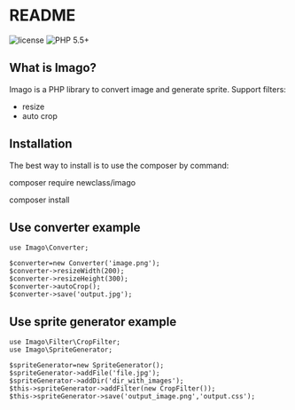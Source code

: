 README
======

![license](https://img.shields.io/packagist/l/bafs/via.svg?style=flat-square)
![PHP 5.5+](https://img.shields.io/badge/PHP-5.5+-brightgreen.svg?style=flat-square)

What is Imago?
-----------------

Imago is a PHP library to convert image and generate sprite. Support filters:
- resize
- auto crop

Installation
------------

The best way to install is to use the composer by command:

composer require newclass/imago

composer install

Use converter example
------------

    use Imago\Converter;

    $converter=new Converter('image.png');
    $converter->resizeWidth(200);
    $converter->resizeHeight(300);
    $converter->autoCrop();
    $converter->save('output.jpg');

Use sprite generator example
------------
    use Imago\Filter\CropFilter;
    use Imago\SpriteGenerator;

    $spriteGenerator=new SpriteGenerator();
    $spriteGenerator->addFile('file.jpg');
    $spriteGenerator->addDir('dir_with_images');
    $this->spriteGenerator->addFilter(new CropFilter());
    $this->spriteGenerator->save('output_image.png','output.css');
